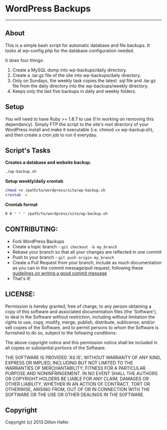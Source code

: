 WordPress Backups
===========
***

About
-----

This is a simple bash script for automatic database and file backups. It looks at wp-config.php for the database configuration needed.

It does four things:

1. Create a MySQL dump into wp-backups/daily directory.
2. Create a .tar.gz file of the site into wp-backups/daily directory.
3. Only on Sundays, the weekly task copies the latest .sql file and .tar.gz file from the daily directory into the wp-backups/weekly directory.
4. Keeps only the last five backups in daily and weekly folders.

Setup
-----

You will need to have Ruby >= 1.8.7 to use (I'm working on removing this dependancy). Simply FTP the script to the site's root directory of your WordPress install and make it executable (i.e. chmod +x wp-backup.sh), and then create a cron job to run it everyday.

Script's Tasks
----------

**Creates a database and website backup.**

```bash
./wp-backup.sh
```

**Setup weekly/daily crontab**

```bash
chmod +x /path/to/wordpress/site/wp-backup.sh
crontab -e
```

**Crontab format**

```bash
0 0 * * * /path/to/wordpress/site/wp-backup.sh
```

## CONTRIBUTING:

* Fork WordPress Backups
* Create a topic branch - `git checkout -b my_branch`
* Rebase your branch so that all your changes are reflected in one
  commit
* Push to your branch - `git push origin my_branch`
* Create a Pull Request from your branch, include as much documentation
  as you can in the commit message/pull request, following these
[guidelines on writing a good commit message](http://tbaggery.com/2008/04/19/a-note-about-git-commit-messages.html)
* That's it!

## LICENSE:

Permission is hereby granted, free of charge, to any person obtaining a copy of this software and associated documentation files (the 'Software'), to deal in the Software without restriction, including without limitation the rights to use, copy, modify, merge, publish, distribute, sublicense, and/or sell copies of the Software, and to permit persons to whom the Software is furnished to do so, subject to the following conditions:

The above copyright notice and this permission notice shall be included in all copies or substantial portions of the Software.

THE SOFTWARE IS PROVIDED 'AS IS', WITHOUT WARRANTY OF ANY KIND, EXPRESS OR IMPLIED, INCLUDING BUT NOT LIMITED TO THE WARRANTIES OF MERCHANTABILITY, FITNESS FOR A PARTICULAR PURPOSE AND NONINFRINGEMENT. IN NO EVENT SHALL THE AUTHORS OR COPYRIGHT HOLDERS BE LIABLE FOR ANY CLAIM, DAMAGES OR OTHER LIABILITY, WHETHER IN AN ACTION OF CONTRACT, TORT OR OTHERWISE, ARISING FROM, OUT OF OR IN CONNECTION WITH THE SOFTWARE OR THE USE OR OTHER DEALINGS IN THE SOFTWARE.

Copyright
---------

Copyright (c) 2013 Dillon Hafer.